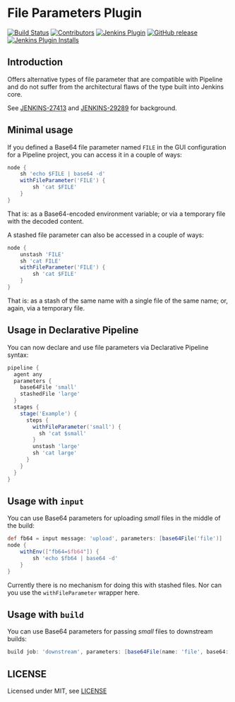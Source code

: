 # File Parameters Plugin

[![Build Status](https://ci.jenkins.io/job/Plugins/job/file-parameters-plugin/job/master/badge/icon)](https://ci.jenkins.io/job/Plugins/job/file-parameters-plugin/job/master/)
[![Contributors](https://img.shields.io/github/contributors/jenkinsci/file-parameters-plugin.svg)](https://github.com/jenkinsci/file-parameters-plugin/graphs/contributors)
[![Jenkins Plugin](https://img.shields.io/jenkins/plugin/v/file-parameters.svg)](https://plugins.jenkins.io/file-parameters)
[![GitHub release](https://img.shields.io/github/release/jenkinsci/file-parameters-plugin.svg?label=changelog)](https://github.com/jenkinsci/file-parameters-plugin/releases/latest)
[![Jenkins Plugin Installs](https://img.shields.io/jenkins/plugin/i/file-parameters.svg?color=blue)](https://plugins.jenkins.io/file-parameters)

## Introduction

Offers alternative types of file parameter that are compatible with Pipeline and do not suffer from the architectural flaws of the type built into Jenkins core.

See [JENKINS-27413](https://issues.jenkins-ci.org/browse/JENKINS-27413) and [JENKINS-29289](https://issues.jenkins-ci.org/browse/JENKINS-29289) for background.

## Minimal usage

If you defined a Base64 file parameter named `FILE` in the GUI configuration for a Pipeline project, you can access it in a couple of ways:

```groovy
node {
    sh 'echo $FILE | base64 -d'
    withFileParameter('FILE') {
        sh 'cat $FILE'
    }
}
```

That is: as a Base64-encoded environment variable; or via a temporary file with the decoded content.

A stashed file parameter can also be accessed in a couple of ways:

```groovy
node {
    unstash 'FILE'
    sh 'cat FILE'
    withFileParameter('FILE') {
        sh 'cat $FILE'
    }
}
```

That is: as a stash of the same name with a single file of the same name; or, again, via a temporary file.

## Usage in Declarative Pipeline

You can now declare and use file parameters via Declarative Pipeline syntax:

```groovy
pipeline {
  agent any
  parameters {
    base64File 'small'
    stashedFile 'large'
  }
  stages {
    stage('Example') {
      steps {
        withFileParameter('small') {
          sh 'cat $small'
        }
        unstash 'large'
        sh 'cat large'
      }
    }
  }
}
```

## Usage with `input`

You can use Base64 parameters for uploading _small_ files in the middle of the build:

```groovy
def fb64 = input message: 'upload', parameters: [base64File('file')]
node {
    withEnv(["fb64=$fb64"]) {
        sh 'echo $fb64 | base64 -d'
    }
}
```

Currently there is no mechanism for doing this with stashed files.
Nor can you use the `withFileParameter` wrapper here.

## Usage with `build`

You can use Base64 parameters for passing _small_ files to downstream builds:

```groovy
build job: 'downstream', parameters: [base64File(name: 'file', base64: 'aGVsbG8=')]
```

## LICENSE

Licensed under MIT, see [LICENSE](LICENSE.md)
